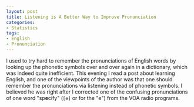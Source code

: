 ```yaml
---
layout: post
title: Listening is A Better Way to Improve Pronunciation
categories:
- Statistics
tags:
- English
- Pronunciation
---
```


I used to try hard to remember the pronunciations of English words by looking up the phonetic symbols over and over again in a dictionary, which was indeed quite inefficient. This evening I read a post about learning English, and one of the viewpoints of the author was that one should remember the pronunciations via listening instead of phonetic symbols. I believed he was right after I corrected one of the confusing pronunciations of one word "sp**e**cify" (`[e]` or  for the "e") from the VOA radio programs.
